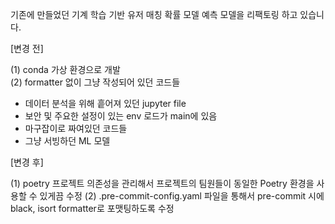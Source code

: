 기존에 만들었던 기계 학습 기반 유저 매칭 확률 모델 예측 모델을 리팩토링 하고 있습니다.

[변경 전]

(1) conda 가상 환경으로 개발  
(2) formatter 없이 그냥 작성되어 있던 코드들

- 데이터 분석을 위해 흩어져 있던 jupyter file
- 보안 및 주요한 설정이 있는 env 로드가 main에 있음
- 마구잡이로 짜여있던 코드들
- 그냥 서빙하던 ML 모델



[변경 후]

(1) poetry 프로젝트 의존성을 관리해서 프로젝트의 팀원들이 동일한 Poetry 환경을 사용할 수 있게끔 수정
(2) .pre-commit-config.yaml 파일을 통해서 pre-commit 시에 black, isort formatter로 포맷팅하도록 수정
